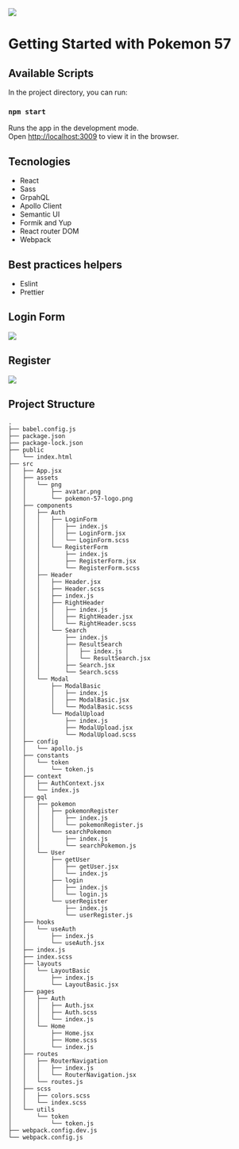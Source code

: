 <img src="https://user-images.githubusercontent.com/60331479/128096552-694306be-5aa1-4c23-b23a-3236ee023062.png"/>

# Getting Started with Pokemon 57

## Available Scripts

In the project directory, you can run:

### `npm start`

Runs the app in the development mode.\
Open [http://localhost:3009](http://localhost:3009) to view it in the browser.

## Tecnologies
* React
* Sass
* GrpahQL
* Apollo Client
* Semantic UI
* Formik and Yup
* React router DOM
* Webpack

## Best practices helpers
* Eslint
* Prettier

## Login Form
<img src="https://user-images.githubusercontent.com/60331479/128098158-95ebfb90-7725-4bf7-800c-c99872a61bd0.png"/>

## Register
<img src="https://user-images.githubusercontent.com/60331479/128098221-06801cf7-b889-48c1-b465-3ed54afad061.png" />

## Project Structure

```
.
├── babel.config.js
├── package.json
├── package-lock.json
├── public
│   └── index.html
├── src
│   ├── App.jsx
│   ├── assets
│   │   └── png
│   │       ├── avatar.png
│   │       └── pokemon-57-logo.png
│   ├── components
│   │   ├── Auth
│   │   │   ├── LoginForm
│   │   │   │   ├── index.js
│   │   │   │   ├── LoginForm.jsx
│   │   │   │   └── LoginForm.scss
│   │   │   └── RegisterForm
│   │   │       ├── index.js
│   │   │       ├── RegisterForm.jsx
│   │   │       └── RegisterForm.scss
│   │   ├── Header
│   │   │   ├── Header.jsx
│   │   │   ├── Header.scss
│   │   │   ├── index.js
│   │   │   ├── RightHeader
│   │   │   │   ├── index.js
│   │   │   │   ├── RightHeader.jsx
│   │   │   │   └── RightHeader.scss
│   │   │   └── Search
│   │   │       ├── index.js
│   │   │       ├── ResultSearch
│   │   │       │   ├── index.js
│   │   │       │   └── ResultSearch.jsx
│   │   │       ├── Search.jsx
│   │   │       └── Search.scss
│   │   └── Modal
│   │       ├── ModalBasic
│   │       │   ├── index.js
│   │       │   ├── ModalBasic.jsx
│   │       │   └── ModalBasic.scss
│   │       └── ModalUpload
│   │           ├── index.js
│   │           ├── ModalUpload.jsx
│   │           └── ModalUpload.scss
│   ├── config
│   │   └── apollo.js
│   ├── constants
│   │   └── token
│   │       └── token.js
│   ├── context
│   │   ├── AuthContext.jsx
│   │   └── index.js
│   ├── gql
│   │   ├── pokemon
│   │   │   ├── pokemonRegister
│   │   │   │   ├── index.js
│   │   │   │   └── pokemonRegister.js
│   │   │   └── searchPokemon
│   │   │       ├── index.js
│   │   │       └── searchPokemon.js
│   │   └── User
│   │       ├── getUser
│   │       │   ├── getUser.jsx
│   │       │   └── index.js
│   │       ├── login
│   │       │   ├── index.js
│   │       │   └── login.js
│   │       └── userRegister
│   │           ├── index.js
│   │           └── userRegister.js
│   ├── hooks
│   │   └── useAuth
│   │       ├── index.js
│   │       └── useAuth.jsx
│   ├── index.js
│   ├── index.scss
│   ├── layouts
│   │   └── LayoutBasic
│   │       ├── index.js
│   │       └── LayoutBasic.jsx
│   ├── pages
│   │   ├── Auth
│   │   │   ├── Auth.jsx
│   │   │   ├── Auth.scss
│   │   │   └── index.js
│   │   └── Home
│   │       ├── Home.jsx
│   │       ├── Home.scss
│   │       └── index.js
│   ├── routes
│   │   ├── RouterNavigation
│   │   │   ├── index.js
│   │   │   └── RouterNavigation.jsx
│   │   └── routes.js
│   ├── scss
│   │   ├── colors.scss
│   │   └── index.scss
│   └── utils
│       └── token
│           └── token.js
├── webpack.config.dev.js
└── webpack.config.js

```
